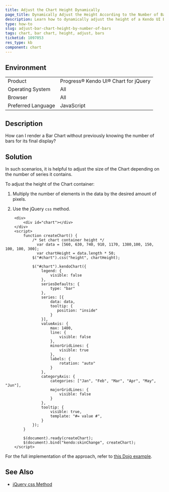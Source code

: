 ```yaml
---
title: Adjust the Chart Height Dynamically
page_title: Dynamically Adjust the Height According to the Number of Bars - Kendo UI Chart for jQuery
description: Learn how to dynamically adjust the height of a Kendo UI Bar Chart depending on the number of the available bars.
type: how-to
slug: adjust-bar-chart-height-by-number-of-bars
tags: chart, bar chart, height, adjust, bars
ticketid: 1097053
res_type: kb
component: chart
---
```


## Environment

<table>
 <tr>
  <td>Product</td>
  <td>Progress® Kendo UI® Chart for jQuery</td>
 </tr>
 <tr>
  <td>Operating System</td>
  <td>All</td>
 </tr>
 <tr>
  <td>Browser</td>
  <td>All</td>
 </tr>
 <tr>
  <td>Preferred Language</td>
  <td>JavaScript</td>
 </tr>
</table>

## Description

How can I render a Bar Chart without previously knowing the number of bars for its final display?

## Solution

In such scenarios, it is helpful to adjust the size of the Chart depending on the number of series it contains.

To adjust the height of the Chart container:

1. Multiply the number of elements in the data by the desired amount of pixels.

1. Use the jQuery `css` method.

```dojo
	<div>
        <div id="chart"></div>
    </div>
    <script>
        function createChart() {
            /* Set chart container height */
         	  var data = [560, 630, 740, 910, 1170, 1380,100, 150, 100, 100, 300];
        	  var chartHeight = data.length * 50;
          	$("#chart").css("height", chartHeight);

            $("#chart").kendoChart({
                legend: {
                    visible: false
                },
                seriesDefaults: {
                    type: "bar"
                },
                series: [{
                    data: data,
                    tooltip: {
                       position: "inside"
                    }
                }],
                valueAxis: {
                    max: 1400,
                    line: {
                        visible: false
                    },
                    minorGridLines: {
                        visible: true
                    },
                    labels: {
                        rotation: "auto"
                    }
                },
                categoryAxis: {
                    categories: ["Jan", "Feb", "Mar", "Apr", "May", "Jun"],
                    majorGridLines: {
                        visible: false
                    }
                },
                tooltip: {
                    visible: true,
                    template: "#= value #",
                }
            });
        }

        $(document).ready(createChart);
        $(document).bind("kendo:skinChange", createChart);
    </script>
```

For the full implementation of the approach, refer to [this Dojo example](https://dojo.telerik.com/idiVu).

## See Also

* [jQuery css Method](https://www.w3schools.com/jquery/jquery_css.asp)
